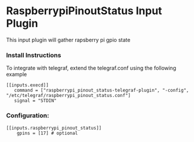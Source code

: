 # RaspberrypiPinoutStatus Input Plugin

This input plugin will gather rapsberry pi gpio state

### Install Instructions 

To integrate with telegraf, extend the telegraf.conf using the following example
```
[[inputs.execd]]
   command = ["raspberrypi_pinout_status-telegraf-plugin", "-config", "/etc/telegraf/raspberrypi_pinout_status.conf"]
   signal = "STDIN"
```

### Configuration:

```
[[inputs.raspberrypi_pinout_status]]
	gpins = [17] # optional
```